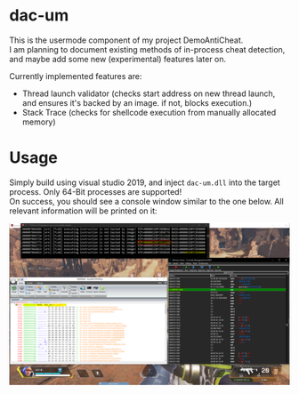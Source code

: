 # dac-um
This is the usermode component of my project DemoAntiCheat.<br>
I am planning to document existing methods of in-process cheat detection, and maybe add some new (experimental) features later on.<br>

Currently implemented features are:<br>
 - Thread launch validator (checks start address on new thread launch, and ensures it's backed by an image. if not, blocks execution.)
 - Stack Trace (checks for shellcode execution from manually allocated memory)
 
# Usage
Simply build using visual studio 2019, and inject `dac-um.dll` into the target process. Only 64-Bit processes are supported!<br>
On success, you should see a console window similar to the one below. All relevant information will be printed on it:

![This is an image](images/git1.PNG)

